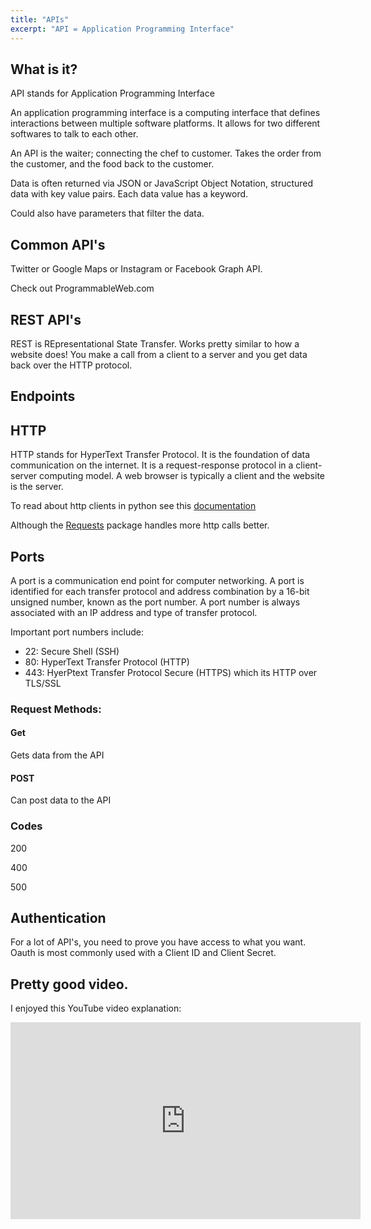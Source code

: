 ```yaml
---
title: "APIs"
excerpt: "API = Application Programming Interface"
---
```


## What is it?
API stands for Application Programming Interface

An application programming interface is a computing interface that defines interactions between multiple software platforms. It allows for two different softwares to talk to each other.

An API is the waiter; connecting the chef to customer. Takes the order from the customer, and the food back to the customer.

Data is often returned via JSON or JavaScript Object Notation, structured data with key value pairs. Each data value has a keyword.

Could also have parameters that filter the data.

## Common API's
Twitter or Google Maps or Instagram or Facebook Graph API.

Check out ProgrammableWeb.com


## REST API's
REST is REpresentational State Transfer. Works pretty similar to how a website does! You make a call from a client to a server and you get data back over the HTTP protocol.

## Endpoints


## HTTP
HTTP stands for HyperText Transfer Protocol. It is the foundation of data communication on the internet. It is a request-response protocol in a client-server computing model. A web browser is typically a client and the website is the server.

To read about http clients in python see this [documentation](https://docs.python.org/3/library/http.client.html)


Although the [Requests](https://requests.readthedocs.io/en/master/) package handles more http calls better.

## Ports
A port is a communication end point for computer networking. A port is identified for each transfer protocol and address combination by a 16-bit unsigned number, known as the port number. A port number is always associated with an IP address and type of transfer protocol.

Important port numbers include:
- 22: Secure Shell (SSH)
- 80: HyperText Transfer Protocol (HTTP)
- 443: HyerPtext Transfer Protocol Secure (HTTPS) which its HTTP over TLS/SSL

### Request Methods:
#### Get
Gets data from the API

#### POST
Can post data to the API

### Codes

200

400

500




## Authentication
For a lot of API's, you need to prove you have access to what you want. Oauth is most commonly used with a Client ID and Client Secret.


## Pretty good video.

I enjoyed this YouTube video explanation:
<iframe width="560" height="315" src="https://www.youtube.com/embed/7YcW25PHnAA" frameborder="0" allow="accelerometer; autoplay; encrypted-media; gyroscope; picture-in-picture" allowfullscreen></iframe>
